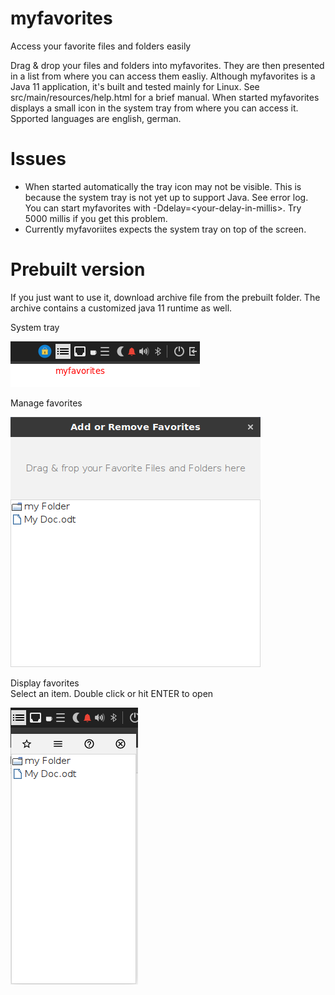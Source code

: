 # myfavorites
Access your favorite files and folders easily

Drag & drop your files and folders into myfavorites. They are then presented in a list from where you can access them easliy.
Although myfavorites is a Java 11 application, it's built and tested mainly for Linux.
See src/main/resources/help.html for a brief manual.
When started myfavorites displays a small icon in the system tray from where you can access it.
Spported languages are english, german.

# Issues
* When started automatically the tray icon may not be visible.
This is because the system tray is not yet up to support Java. See error log.
You can start myfavorites with -Ddelay=&lt;your-delay-in-millis&gt;. Try 5000 millis if you get this problem.
* Currently myfavoriites expects the system tray on top of the screen.

# Prebuilt version
If you just want to use it, download archive file from the prebuilt folder. The archive contains a customized java 11 runtime as well.


System tray

![System tray](myfav1.png)

Manage favorites

![Manage favorites](myfav2.png)

Display favorites<br>
Select an item. Double click or hit ENTER to open

![display favorites](myfav3.png)
